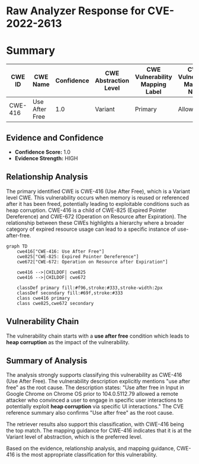 # Raw Analyzer Response for CVE-2022-2613

# Summary
| CWE ID | CWE Name | Confidence | CWE Abstraction Level | CWE Vulnerability Mapping Label | CWE-Vulnerability Mapping Notes |
|---|---|---|---|---|---|
| CWE-416 | Use After Free | 1.0 | Variant | Primary | Allowed |

## Evidence and Confidence

*   **Confidence Score:** 1.0
*   **Evidence Strength:** HIGH

## Relationship Analysis
The primary identified CWE is CWE-416 (Use After Free), which is a Variant level CWE. This vulnerability occurs when memory is reused or referenced after it has been freed, potentially leading to exploitable conditions such as heap corruption. CWE-416 is a child of CWE-825 (Expired Pointer Dereference) and CWE-672 (Operation on Resource after Expiration). The relationship between these CWEs highlights a hierarchy where a broader category of expired resource usage can lead to a specific instance of use-after-free.

```mermaid
graph TD
    cwe416["CWE-416: Use After Free"]
    cwe825["CWE-825: Expired Pointer Dereference"]
    cwe672["CWE-672: Operation on Resource after Expiration"]
    
    cwe416 -->|CHILDOF| cwe825
    cwe416 -->|CHILDOF| cwe672

    classDef primary fill:#f96,stroke:#333,stroke-width:2px
    classDef secondary fill:#69f,stroke:#333
    class cwe416 primary
    class cwe825,cwe672 secondary
```

## Vulnerability Chain
The vulnerability chain starts with a **use after free** condition which leads to **heap corruption** as the impact of the vulnerability.

## Summary of Analysis
The analysis strongly supports classifying this vulnerability as CWE-416 (Use After Free). The vulnerability description explicitly mentions "use after free" as the root cause. The description states: "Use after free in Input in Google Chrome on Chrome OS prior to 104.0.5112.79 allowed a remote attacker who convinced a user to engage in specific user interactions to potentially exploit **heap corruption** via specific UI interactions." The CVE reference summary also confirms "Use after free" as the root cause.

The retriever results also support this classification, with CWE-416 being the top match. The mapping guidance for CWE-416 indicates that it is at the Variant level of abstraction, which is the preferred level.

Based on the evidence, relationship analysis, and mapping guidance, CWE-416 is the most appropriate classification for this vulnerability.